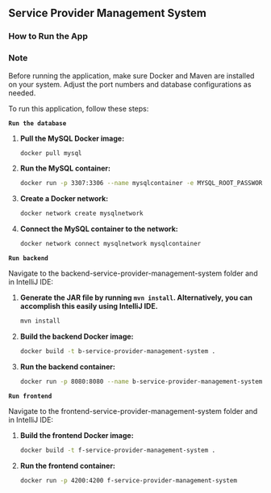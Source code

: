 ## Service Provider Management System

### How to Run the App

### Note
Before running the application, make sure Docker and Maven are installed on your system. Adjust the port numbers and database configurations as needed.

To run this application, follow these steps:

**```Run the database```**

1. **Pull the MySQL Docker image:**
   ```bash
   docker pull mysql
   ```

2. **Run the MySQL container:**
   ```bash
   docker run -p 3307:3306 --name mysqlcontainer -e MYSQL_ROOT_PASSWORD=root -e MYSQL_DATABASE=service_provider_management_system -d mysql
   ```

3. **Create a Docker network:**
   ```bash
   docker network create mysqlnetwork
   ```

4. **Connect the MySQL container to the network:**
   ```bash
   docker network connect mysqlnetwork mysqlcontainer
   ```

**```Run backend```**

Navigate to the backend-service-provider-management-system folder and in IntelliJ IDE:

1. **Generate the JAR file by running `mvn install`. Alternatively, you can accomplish this easily using IntelliJ IDE.**
   ```bash
   mvn install
   ```

2. **Build the backend Docker image:**
   ```bash
   docker build -t b-service-provider-management-system .
   ```

3. **Run the backend container:**
   ```bash
   docker run -p 8080:8080 --name b-service-provider-management-system --net mysqlnetwork -e MYSQL_HOST=mysqlcontainer -e MYSQL_PORT=3306 -e MYSQL_DB_NAME=service_provider_management_system -e MYSQL_USER=root -e MYSQL_PASSWORD=root b-service-provider-management-system
   ```

**```Run frontend```**

Navigate to the frontend-service-provider-management-system folder and in IntelliJ IDE:

1. **Build the frontend Docker image:**
   ```bash
   docker build -t f-service-provider-management-system .
   ```

2. **Run the frontend container:**
   ```bash
   docker run -p 4200:4200 f-service-provider-management-system
   ```
